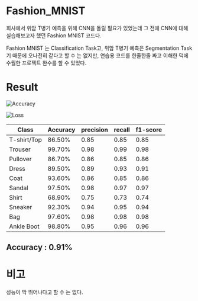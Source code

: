 # Fashion_MNIST

회사에서 위암 T병기 예측을 위해 CNN을 돌릴 필요가 있었는데 그 전에 CNN에 대해 실습해보고자 했던 Fashion MNIST 코드다.

Fashion MNIST 는 Classification Task고, 위암 T병기 예측은 Segmentation Task 기 때문에 오나전히 같다고 할 수 는 없지만, 연습용 코드를 한줄한줄 짜고 이해한 덕에 수월한 프로젝트 완수를 할 수 있었다. 

# Result

![Accuracy](https://user-images.githubusercontent.com/29745280/147642209-8e11540e-6b57-4c89-b8f9-798940b3681b.png)

![Loss](https://user-images.githubusercontent.com/29745280/147642213-c4d7ca31-1eeb-4317-85f1-dfade041214b.png)

| Class | Accuracy |  precision | recall | f1-score |
|---|---|---|---|---|
| T-shirt/Top | 86.50% | 0.85 | 0.85 | 0.85 | 
| Trouser | 99.70%  |  0.98     |   0.99    |    0.98  | 
| Pullover |  86.70%   |   0.86   |     0.85    |    0.86 | 
| Dress |  89.50%   |   0.89    |    0.93    |    0.91 | 
| Coat |  93.60%  |   0.86    |    0.85    |    0.86 | 
| Sandal |  97.50%  |  0.98    |    0.97    |    0.97  | 
| Shirt |  68.90%  |   0.75    |    0.73    |    0.74   | 
| Sneaker |  92.30%   |   0.94    |    0.95    |    0.94  | 
| Bag |  97.60%   |   0.98    |    0.98    |    0.98  | 
| Ankle Boot  |  98.80%   |  0.95     |   0.96     |   0.96 |

## Accuracy : 0.91%

# 비고

성능이 막 뛰어나다고 할 수 는 없다.
